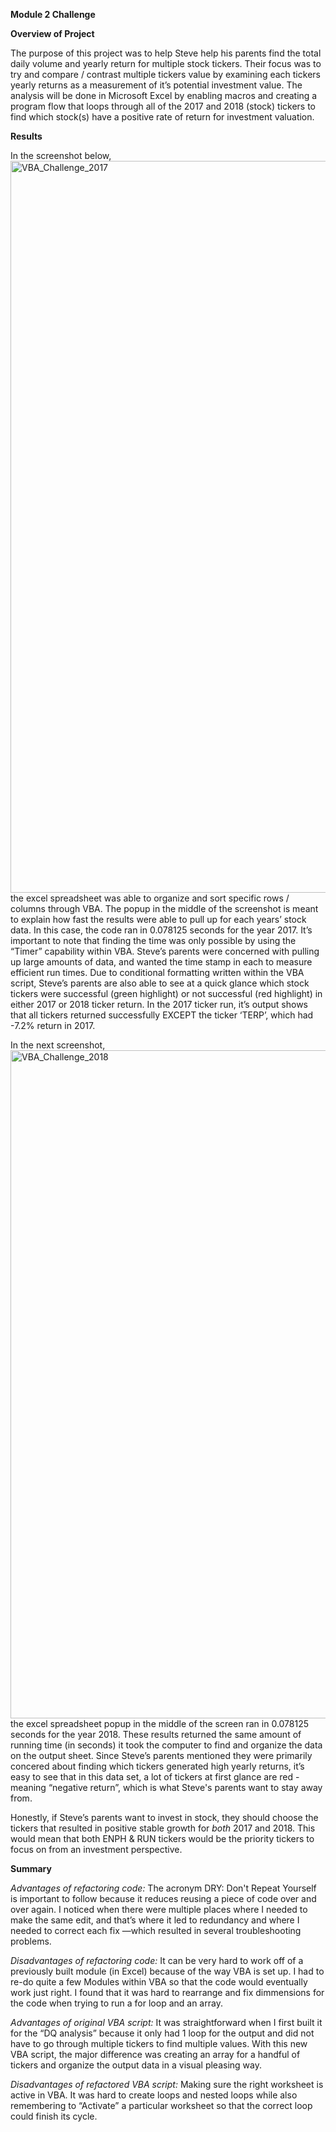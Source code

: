 **Module 2 Challenge** 





**Overview of Project**
  
The purpose of this project was to help Steve help his parents find the total daily volume and yearly return for multiple stock tickers. Their focus was to try and compare / contrast multiple tickers value by examining each tickers yearly returns as a measurement of it’s potential investment value. The analysis will be done in Microsoft Excel by enabling macros and creating a program flow that loops through all of the 2017 and 2018 (stock) tickers to find which stock(s) have a positive rate of return for investment valuation. 

**Results**

In the screenshot below, <img width="1171" alt="VBA_Challenge_2017" src="https://user-images.githubusercontent.com/106992995/177092195-3112bf18-ef2b-4359-8e4c-8c8d9722e8ee.png"> the excel spreadsheet was able to organize and sort specific rows / columns through VBA. The popup in the middle of the screenshot is meant to explain how fast the results were able to pull up for each years’ stock data. In this case, the code ran in 0.078125 seconds for the year 2017. It’s important to note that finding the time was only possible by using the “Timer” capability within VBA. Steve’s parents were concerned with pulling up large amounts of data, and wanted the time stamp in each to measure efficient run times. 
Due to conditional formatting written within the VBA script, Steve’s parents are also able to see at a quick glance which stock tickers were successful (green highlight) or not successful (red highlight) in either 2017 or 2018 ticker return. In the 2017 ticker run, it’s output shows that all tickers returned successfully EXCEPT the ticker ‘TERP’, which had -7.2% return in 2017. 

In the next screenshot, <img width="1069" alt="VBA_Challenge_2018" src="https://user-images.githubusercontent.com/106992995/177092256-cd90228a-6b6e-46e5-a97e-1945e7581db2.png"> the excel spreadsheet popup in the middle of the screen ran in 0.078125 seconds for the year 2018. These results returned the same amount of running time (in seconds) it took the computer to find and organize the data on the output sheet. Since Steve’s parents mentioned they were primarily concered about finding which tickers generated high yearly returns, it’s easy to see that in this data set, a lot of tickers at first glance are red - meaning “negative return”, which is what Steve's parents want to stay away from. 

Honestly, if Steve’s parents want to invest in stock, they should choose the tickers that resulted in positive stable growth for *both* 2017 and 2018. This would mean that both ENPH & RUN tickers would be the priority tickers to focus on from an investment perspective. 


**Summary**

*Advantages of refactoring code:*
The acronym DRY: Don't Repeat Yourself is important to follow because it reduces reusing a piece of code over and over again. I noticed when there were multiple places where I needed to make the same edit, and that’s where it led to redundancy and where I needed to correct each fix —which resulted in several troubleshooting problems.

*Disadvantages of refactoring code:*
It can be very hard to work off of a previously built module (in Excel) because of the way VBA is set up. I had to re-do quite a few Modules within VBA so that the code would eventually work just right. I found that it was hard to rearrange and fix dimmensions for the code when trying to run a for loop and an array. 

*Advantages of original VBA script:*
It was straightforward when I first built it for the “DQ analysis” because it only had 1 loop for the output and did not have to go through multiple tickers to find multiple values. With this new VBA script, the major difference was creating an array for a handful of tickers and organize the output data in a visual pleasing way. 

*Disadvantages of refactored VBA script:*
Making sure the right worksheet is active in VBA. It was hard to create loops and nested loops while also remembering to “Activate” a particular worksheet so that the correct loop could finish its cycle. 
